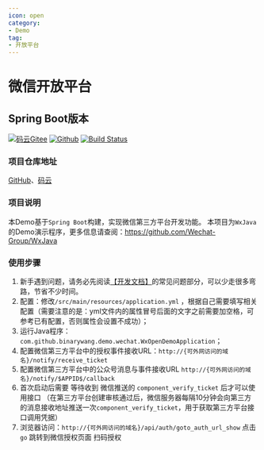 ```yaml
---
icon: open
category:
- Demo
tag:
- 开放平台
---
```

# 微信开放平台

## Spring Boot版本
[![码云Gitee](https://gitee.com/binary/weixin-java-open-demo/badge/star.svg?theme=blue)](https://gitee.com/binary/weixin-java-open-demo)
[![Github](http://github-svg-buttons.herokuapp.com/star.svg?user=Wechat-Group&repo=weixin-java-open-demo&style=flat&background=1081C1)](https://github.com/Wechat-Group/weixin-java-open-demo)
[![Build Status](https://travis-ci.org/Wechat-Group/weixin-java-open-demo.svg?branch=master)](https://travis-ci.org/Wechat-Group/weixin-java-open-demo)

### 项目仓库地址
[GitHub](http://github.com/Wechat-Group/weixin-java-open-demo)、[码云](http://gitee.com/binary/weixin-java-open-demo)

### 项目说明
本Demo基于`Spring Boot`构建，实现微信第三方平台开发功能。
本项目为`WxJava`的Demo演示程序，更多信息请查阅：<https://github.com/Wechat-Group/WxJava>

### 使用步骤
1. 新手遇到问题，请务必先阅读[【开发文档】](../start/)的常见问题部分，可以少走很多弯路，节省不少时间。
2. 配置：修改`/src/main/resources/application.yml` ，根据自己需要填写相关配置（需要注意的是：yml文件内的属性冒号后面的文字之前需要加空格，可参考已有配置，否则属性会设置不成功）；
3. 运行Java程序：`com.github.binarywang.demo.wechat.WxOpenDemoApplication`；
4. 配置微信第三方平台中的授权事件接收URL：`http://{可外网访问的域名}/notify/receive_ticket`
5. 配置微信第三方平台中的公众号消息与事件接收URL `http://{可外网访问的域名}/notify/$APPID$/callback`
6. 首次启动后需要 等待收到 微信推送的 `component_verify_ticket` 后才可以使用接口 （在第三方平台创建审核通过后，微信服务器每隔10分钟会向第三方的消息接收地址推送一次`component_verify_ticket`，用于获取第三方平台接口调用凭据）
7. 浏览器访问：`http://{可外网访问的域名}/api/auth/goto_auth_url_show` 点击 `go` 跳转到微信授权页面 扫码授权

